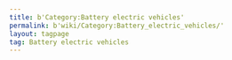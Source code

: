 ```yaml
---
title: b'Category:Battery electric vehicles'
permalink: b'wiki/Category:Battery_electric_vehicles/'
layout: tagpage
tag: Battery electric vehicles
---
```



